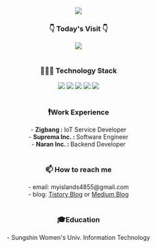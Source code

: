 <div align="center"> 
  <h1>  </h1>
</div>
<div align="center"> 
  <a href="https://github.com/anuraghazra/github-readme-stats"><img src = "https://github-readme-stats.vercel.app/api?username=sehwaa"> </a>
  <!-- <a href="https://github.com/anuraghazra/github-readme-stats"><img src="https://github-readme-stats.vercel.app/api/top-langs/?username=anuraghazra&layout=compact"></a> -->

</div>
<div align="center">
  <h3> 👇 Today's Visit 👇 </h3> <a href="https://hits.seeyoufarm.com"><img src="https://hits.seeyoufarm.com/api/count/incr/badge.svg?url=https%3A%2F%2Fgithub.com%2Fsehwaa&count_bg=%2379C83D&title_bg=%23555555&icon=&icon_color=%23E7E7E7&title=hits&edge_flat=true"/></a> <br>
  <br>
  <h3> 👩🏻‍💻 Technology Stack </h3>
  <img src="https://img.shields.io/badge/Python-3776AB?style=flat-square&logo=Python&logoColor=white"/>
  <img src="https://img.shields.io/badge/Flask-000000?style=flat-square&logo=Flask&logoColor=white"/>
  <img src="https://img.shields.io/badge/Node.js-339933?style=flat-square&logo=Node.js&logoColor=white"/> 
  <img src="https://img.shields.io/badge/Java-345345?style=flat-square&logo=Java&logoColor=white"/> 
  <img src="https://img.shields.io/badge/Android-678345?style=flat-square&logo=Android&logoColor=white"/> <br>
  <br>
  <h3>🕴Work Experience</h3>
  - <b> Zigbang : </b> IoT Service Developer <br>
  - <b> Suprema Inc. : </b> Software Engineer<br>
  - <b> Naran Inc. : </b> Backend Developer <br>
  <br>
  <h3> 📫 How to reach me </h3>
  - email: myislands4855@gmail.com <br>
  - blog: <a href="https://2island.tistory.com">Tistory Blog</a> or <a href="https://medium.com/@nsh235482"> Medium Blog </a> <br>
  <br>
  <h3> 🎓Education </h3> 
  - Sungshin Women's Univ. Information Technology <br>
  
</div>
<!--
**sehwaa/sehwaa** is a ✨ _special_ ✨ repository because its `README.md` (this file) appears on your GitHub profile.

Here are some ideas to get you started:

- 🔭 I’m currently working on ...
- 🌱 I’m currently learning ...
- 👯 I’m looking to collaborate on ...
- 🤔 I’m looking for help with ...
- 💬 Ask me about ...
- 📫 How to reach me: ...
- 😄 Pronouns: ...
- ⚡ Fun fact: ...
-->

<!--VELOG:START-->
<!--VELOG:END-->
